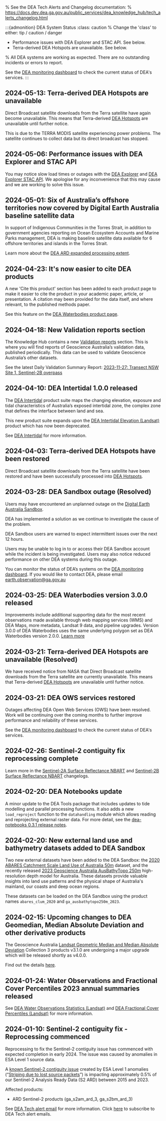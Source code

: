 % See the DEA Tech Alerts and Changelog documentation:
% https://docs.dev.dea.ga.gov.au/public_services/dea_knowledge_hub/tech_alerts_changelog.html

:::{admonition} DEA System Status
:class: caution
% Change the 'class' to either: tip / caution / danger

* Performance issues with DEA Explorer and STAC API. See below.
* Terra-derived DEA Hotspots are unavailable. See below.

% All DEA systems are working as expected. There are no outstanding incidents or errors to report.

See the [DEA monitoring dashboard](https://monitoring.dea.ga.gov.au/) to check the current status of DEA's services.
:::

## 2024-05-13: Terra-derived DEA Hotspots are unavailable

Direct Broadcast satellite downloads from the Terra satellite have again become unavailable. This means that Terra-derived [DEA Hotspots](https://hotspots.dea.ga.gov.au/) are unavailable until further notice.

This is due to the TERRA MODIS satellite experiencing power problems. The satellite continues to collect data but its direct broadcast has stopped.

## 2024-05-06: Performance issues with DEA Explorer and STAC API

You may notice slow load times or outages with the [DEA Explorer](https://explorer.dea.ga.gov.au/) and [DEA Explorer STAC API](https://explorer.dea.ga.gov.au/stac/). We apologise for any inconvenience that this may cause and we are working to solve this issue.

## 2024-05-01: Six of Australia’s offshore territories now covered by Digital Earth Australia baseline satellite data

In support of Indigenous Communities in the Torres Strait, in addition to government agencies reporting on Ocean Ecosystem Accounts and Marine Parks management, DEA is making baseline satellite data available for 6 offshore territories and islands in the Torres Strait.

Learn more about the [DEA ARD expanded processing extent](/guides/reference/ard-expanded-processing-extent/).

## 2024-04-23: It's now easier to cite DEA products

A new 'Cite this product' section has been added to each product page to make it
easier to cite the product in your academic paper, article, or presentation.
A citation may been provided for the data itself, and where relevant, to the
published methods paper. 

See this feature on the [DEA Waterbodies product page](/data/product/dea-waterbodies-landsat/?tab=overview#citations). 

## 2024-04-18: New Validation reports section

The Knowledge Hub contains a new [Validation reports](/validation/) section. This is where you will find reports of Geoscience Australia’s validation data, published periodically. This data can be used to validate Geoscience Australia’s other datasets.

See the latest Daily Validation Summary Report: [2023-11-27: Transect NSW Site 1, Sentinel-2B overpass](/validation/daily-report/2023-11-27/)

## 2024-04-10: DEA Intertidal 1.0.0 released

The [DEA Intertidal](/data/product/dea-intertidal/) product suite maps the changing elevation, exposure and tidal characteristics of Australia’s exposed intertidal zone, the complex zone that defines the interface between land and sea.

This new product suite expands upon the [DEA Intertidal Elevation (Landsat)](/data/old-version/dea-intertidal-elevation-landsat-1.0.0/) product which has now been deprecated.

See [DEA Intertidal](/data/product/dea-intertidal/) for more information.

## 2024-04-03: Terra-derived DEA Hotspots have been restored

Direct Broadcast satellite downloads from the Terra satellite have been restored and have been successfully processed into [DEA Hotspots](/data/product/dea-hotspots/).

## 2024-03-28: DEA Sandbox outage (Resolved)

Users may have encountered an unplanned outage on the [Digital Earth Australia Sandbox](https://app.sandbox.dea.ga.gov.au/).

DEA has implemented a solution as we continue to investigate the cause of the problem.

DEA Sandbox users are warned to expect intermittent issues over the next 12 hours.

Users may be unable to log in to or access their DEA Sandbox account while the incident is being investigated. Users may also notice reduced performance on other DEA systems during this outage.

You can monitor the status of DEA’s systems on the [DEA monitoring dashboard](https://monitoring.dea.ga.gov.au/). If you would like to contact DEA, please email [earth.observation@ga.gov.au](mailto:earth.observation@ga.gov.au)

## 2024-03-25: DEA Waterbodies version 3.0.0 released

Improvements include additional supporting data for the most recent observations made available through web mapping services (WMS) and DEA Maps, more metadata, Landsat 9 data, and pipeline upgrades. Version 3.0.0 of DEA Waterbodies uses the same underlying polygon set as DEA Waterbodies version 2.0.0. [Learn more](/data/product/dea-waterbodies-landsat/?tab=history)

## 2024-03-21: Terra-derived DEA Hotspots are unavailable (Resolved)

We have received notice from NASA that Direct Broadcast satellite downloads from the Terra satellite are currently unavailable. This means that Terra-derived [DEA Hotspots](https://hotspots.dea.ga.gov.au/) are unavailable until further notice.

## 2024-03-21: DEA OWS services restored

Outages affecting DEA Open Web Services (OWS) have been resolved. Work will be continuing over the coming months to further improve performance and reliability of these services. 

See the [DEA monitoring dashboard](https://monitoring.dea.ga.gov.au/) to check the current status of DEA's services.

## 2024-02-26: Sentinel-2 contiguity fix reprocessing complete

Learn more in the [Sentinel-2A Surface Reflectance NBART](https://knowledge.dea.ga.gov.au/data/product/dea-surface-reflectance-nbart-sentinel-2a-msi/?tab=history#changelog) and [Sentinel-2B Surface Reflectance NBART](https://knowledge.dea.ga.gov.au/data/product/dea-surface-reflectance-nbart-sentinel-2b-msi/?tab=history#changelog) changelogs.

## 2024-02-20: DEA Notebooks update

A minor update to the DEA Tools package that includes updates to tide modelling and parallel processing functions. It also adds a new `load_reproject` function to the `datahandling` module which allows reading and reprojecting external raster data. For more detail, see the [dea-notebooks 0.3.1 release notes](https://github.com/GeoscienceAustralia/dea-notebooks/releases/tag/0.3.1).

## 2024-02-20: New external land use and bathymetry datasets added to DEA Sandbox

Two new external datasets have been added to the DEA Sandbox: the [2020 ABARES Catchment Scale Land Use of Australia 50m](https://explorer.dea.ga.gov.au/products/abares_clum_2020/datasets/225c3043-6e3f-5cc4-95d0-fa64d79b7d38) 
dataset, and the recently released [2023 Geoscience Australia AusBathyTopo 250m](https://explorer.dea.ga.gov.au/products/ga_ausbathytopo250m_2023/datasets/0b636500-ec81-5bb0-a81d-35c1aed00aaa)
high-resolution depth model for Australia. These datasets provide valuable insights into land use patterns and the physical
shape of Australia's mainland, our coasts and deep ocean regions.

These datasets can be loaded on the DEA Sandbox using the product names `abares_clum_2020` and `ga_ausbathytopo250m_2023`.

## 2024-02-15: Upcoming changes to DEA Geomedian, Median Absolute Deviation and other derivative products

The Geoscience Australia [Landsat Geometric Median and Median Absolute Deviation](/data/product/dea-geometric-median-and-median-absolute-deviation-landsat) Collection 3 products v3.1.0 are undergoing a major upgrade which will be released shortly as v4.0.0.

Find out the details [here](https://communication.ga.gov.au/link/id/zzzz65cd75b153a33890Pzzzz61de67bd94bfe861/page.html).

## 2024-01-24: Water Observations and Fractional Cover Percentiles 2023 annual summaries released

See [DEA Water Observations Statistics (Landsat)](/data/product/dea-water-observations-statistics-landsat/?tab=history) 
and [DEA Fractional Cover Percentiles (Landsat)](/data/product/dea-fractional-cover-percentiles-landsat/) for more information. 

## 2024-01-10: Sentinel-2 contiguity fix - Reprocessing commenced

Reprocessing to fix the Sentinel-2 contiguity issue has commenced with expected completion in early 2024. The issue 
was caused by anomalies in ESA Level 1 source data.

A [known Sentinel-2 contiguity issue](https://communication.ga.gov.au/link/id/zzzz659dea46b27d5565Pzzzz61de67bd94bfe861/page.html) 
created by ESA Level 1 anomalies (“[Striping due to lost source packets](https://communication.ga.gov.au/link/id/zzzz659dea46b3858302Pzzzz61de67bd94bfe861/page.html)”) 
is impacting approximately 0.5% of our Sentinel-2 Analysis Ready Data (S2 ARD) between 2015 and 2023. 

Affected products: 

* ARD Sentinel-2 products (ga_s2am_ard_3, ga_s2bm_ard_3)

See [DEA Tech alert email](https://communication.ga.gov.au/link/id/zzzz659df9f7f306b556Pzzzz61de67bd94bfe861/page.html) for more information. 
Click [here](https://communication.ga.gov.au/link/id/zzzz659de7f165049054Pzzzz61de67bd94bfe861/page.html) to subscribe to DEA Tech alert emails.

